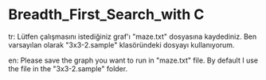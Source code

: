 # Breadth_First_Search_with C

tr: Lütfen çalışmasını istediğiniz graf'ı "maze.txt" dosyasına kaydediniz.
    Ben varsayılan olarak "3x3-2.sample" klasöründeki dosyayı kullanıyorum.

en: Please save the graph you want to run in "maze.txt" file.
    By default I use the file in the "3x3-2.sample" folder.
